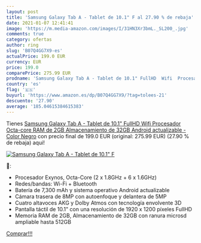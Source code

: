 ```yaml
---
layout: post
title: 'Samsung Galaxy Tab A - Tablet de 10.1" F al 27.90 % de rebaja'
date: 2021-01-07 12:41:41
image: 'https://m.media-amazon.com/images/I/31HN3Xr3bmL._SL200_.jpg'
comments: true
category: ofertas
author: ring
slug: 'B07Q4GG7X9-es'
actualPrice: 199.0 EUR
currency: EUR
price: 199.0
comparePrice: 275.99 EUR
prodname: 'Samsung Galaxy Tab A - Tablet de 10.1" FullHD  Wifi  Procesador Octa-core  RAM de 2GB  Almacenamiento de 32GB  Android actualizable  - Color Negro'
country: 'es'
flag: '🇪🇸'
buyurl: 'https://www.amazon.es/dp/B07Q4GG7X9/?tag=tolees-21'
descuento: '27.90'
average: '185.04615384615383'
---
```


Tienes [Samsung Galaxy Tab A - Tablet de 10.1" FullHD  Wifi  Procesador Octa-core  RAM de 2GB  Almacenamiento de 32GB  Android actualizable  - Color Negro](https://www.amazon.es/dp/B07Q4GG7X9/?tag=tolees-21) con precio final de  199.0 EUR (original: 275.99 EUR) (27.90 %  de rebaja) aqui!

[![Samsung Galaxy Tab A - Tablet de 10.1" F](https://m.media-amazon.com/images/I/31HN3Xr3bmL._SL200_.jpg)](https://www.amazon.es/dp/B07Q4GG7X9/?tag=tolees-21)

🔎:

- Procesador Exynos, Octa-Core (2 x 1.8GHz + 6 x 1.6GHz)
- Redes/bandas: Wi-Fi + Bluetooth
- Batería de 7,300 mAh y sistema operativo Android actualizable
- Cámara trasera de 8MP con autoenfoque y delantera de 5MP
- Cuatro altavoces AKG y Dolby Atmos con tecnología envolvente 3D
- Pantalla táctil de 10.1" con una resolución de 1920 x 1200 píxeles FullHD
- Memoria RAM de 2GB, Almacenamiento de 32GB con ranura microsd ampliable hasta 512GB

[Comprar!!!](https://www.amazon.es/dp/B07Q4GG7X9/?tag=tolees-21)
